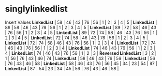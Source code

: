 # singlylinkedlist

Insert Values
**************LinkedList**************
| 58 | 46 | 43 | 76 | 56 | 1 | 2 | 3 | 4 | 5  |
**************LinkedList**************
| 89 | 58 | 46 | 43 | 76 | 56 | 1 | 2 | 3 | 4 | 5  |
**************LinkedList**************
| 89 | 72 | 58 | 46 | 43 | 76 | 56 | 1 | 2 | 3 | 4 | 5  |
**************LinkedList**************
| 89 | 72 | 74 | 58 | 46 | 43 | 76 | 56 | 1 | 2 | 3 | 4 | 5  |
**************LinkedList**************
| 72 | 74 | 58 | 46 | 43 | 76 | 56 | 1 | 2 | 3 | 4 | 5  |
**************LinkedList**************
| 72 | 74 | 58 | 46 | 43 | 76 | 56 | 1 | 2 | 3 | 4  |
**************LinkedList**************
| 72 | 74 | 46 | 43 | 76 | 56 | 1 | 2 | 3 | 4  |
**************LinkedList**************
| 74 | 46 | 43 | 76 | 56 | 1 | 2 | 3 | 4  |
**************LinkedList**************
| 74 | 46 | 43 | 76 | 56 | 1 | 2 | 3  |
**************Reversed LinkedList**************
| 3 | 2 | 1 | 56 | 76 | 43 | 46 | 74  |
**************LinkedList**************
| 58 | 46 | 43 | 76 | 56  |
**************LinkedList**************
| 56 | 76 | 43 | 46 | 58  |
**************LinkedList**************
| 58 | 46 | 43 | 76 | 56 | 45 | 34 | 23 | 54 | 87  |
**************LinkedList**************
| 87 | 54 | 23 | 34 | 45 | 56 | 76 | 43 | 46 | 58  |
